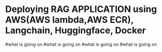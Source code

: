 # Deploying RAG APPLICATION using AWS(AWS lambda,AWS ECR), Langchain, Huggingface, Docker

#what is going on 
#what is going on 
#what is going on 
#what is going on 